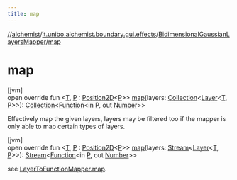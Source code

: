 ```yaml
---
title: map
---
```

//[alchemist](../../../index.html)/[it.unibo.alchemist.boundary.gui.effects](../index.html)/[BidimensionalGaussianLayersMapper](index.html)/[map](map.html)



# map



[jvm]\
open override fun <[T](map.html), [P](map.html) : [Position2D](../../it.unibo.alchemist.model.interfaces/-position2-d/index.html)<[P](map.html)>> [map](map.html)(layers: [Collection](https://kotlinlang.org/api/latest/jvm/stdlib/kotlin.collections/-collection/index.html)<[Layer](../../it.unibo.alchemist.model.interfaces/-layer/index.html)<[T](map.html), [P](map.html)>>): [Collection](https://kotlinlang.org/api/latest/jvm/stdlib/kotlin.collections/-collection/index.html)<[Function](https://docs.oracle.com/javase/8/docs/api/java/util/function/Function.html)<in [P](map.html), out [Number](https://kotlinlang.org/api/latest/jvm/stdlib/kotlin/-number/index.html)>>



Effectively map the given layers, layers may be filtered too if the mapper is only able to map certain types of layers.





[jvm]\
open override fun <[T](map.html), [P](map.html) : [Position2D](../../it.unibo.alchemist.model.interfaces/-position2-d/index.html)<[P](map.html)>> [map](map.html)(layers: [Stream](https://docs.oracle.com/javase/8/docs/api/java/util/stream/Stream.html)<[Layer](../../it.unibo.alchemist.model.interfaces/-layer/index.html)<[T](map.html), [P](map.html)>>): [Stream](https://docs.oracle.com/javase/8/docs/api/java/util/stream/Stream.html)<[Function](https://docs.oracle.com/javase/8/docs/api/java/util/function/Function.html)<in [P](map.html), out [Number](https://kotlinlang.org/api/latest/jvm/stdlib/kotlin/-number/index.html)>>



see [LayerToFunctionMapper.map](../-layer-to-function-mapper/map.html).




